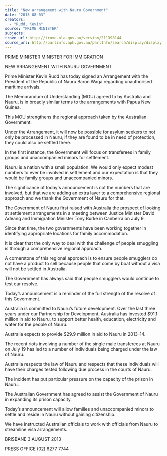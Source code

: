 ```yaml
---
title: "New arrangement with Nauru Government"
date: "2013-08-03"
creators:
  - "Rudd, Kevin"
source: "PRIME MINISTER"
subjects:
trove_url: http://trove.nla.gov.au/version/211398144
source_url: http://parlinfo.aph.gov.au/parlInfo/search/display/display.w3p;query=Id%3A%22media/pressrel/2643063%22
---
```


 PRIME MINISTER  MINISTER FOR IMMIGRATION   

 

 NEW ARRANGEMENT WITH NAURU GOVERNMENT   

 Prime Minister Kevin Rudd has today signed an Arrangement with the President of  the Republic of Nauru Baron Waqa regarding unauthorised maritime arrivals.   

 The Memorandum of Understanding (MOU) agreed to by Australia and Nauru, is in  broadly similar terms to the arrangements with Papua New Guinea.    

 This MOU strengthens the regional approach taken by the Australian Government.    

 Under the Arrangement, it will now be possible for asylum seekers to not only be  processed in Nauru, if they are found to be in need of protection, they could also be  settled there.    

 In the first instance, the Government will focus on transferees in family groups and  unaccompanied minors for settlement.    

 Nauru is a nation with a small population. We would only expect modest numbers to  ever be involved in settlement and our expectation is that they would be family  groups and unaccompanied minors.   

 The significance of today's announcement is not the numbers that are involved, but  that we are adding an extra layer to a comprehensive regional approach and we  thank the Government of Nauru for that.   

 The Government of Nauru first raised with Australia the prospect of looking at  settlement arrangements in a meeting between Justice Minister David Adeang and  Immigration Minister Tony Burke in Canberra on July 9.    

 Since that time, the two governments have been working together in identifying  appropriate locations for family accommodation.   

 It is clear that the only way to deal with the challenge of people smuggling is through  a comprehensive regional approach.    

 A cornerstone of this regional approach is to ensure people smugglers do not have a  product to sell because people that come by boat without a visa will not be settled in  Australia.    

 The Government has always said that people smugglers would continue to test our  resolve.   

 Today’s announcement is a reminder of the full strength of the resolve of this  Government.  

 

 Australia is committed to Nauru’s future development. Over the last three years  under our Partnership for Development, Australia has invested $91.1 million in aid to  Nauru, to support better health, education, electricity and water for the people of  Nauru.     

 Australia expects to provide $29.9 million in aid to Nauru in 2013-14.   

 The recent riots involving a number of the single male transferees at Nauru on July  19 has led to a number of individuals being charged under the law of Nauru.   

 Australia respects the law of Nauru and respects that these individuals will have their  charges tested following due process in the courts of Nauru.    

 The incident has put particular pressure on the capacity of the prison in Nauru.    

 The Australian Government has agreed to assist the Government of Nauru in  expanding its prison capacity.   

 Today’s announcement will allow families and unaccompanied minors to settle and  reside in Nauru without gaining citizenship.   

 We have instructed Australian officials to work with officials from Nauru to streamline  visa arrangements.    

 

 BRISBANE  3 AUGUST 2013   

 PRESS OFFICE (02) 6277 7744   

